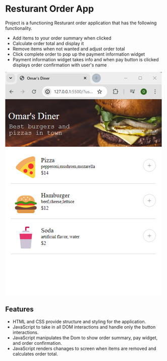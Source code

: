 # Resturant Order App

Project is a functioning Resturant order application that has the following functionality. 

- Add items to your order summary when clicked
- Calculate order total and display it
- Remove items when not wanted and adjust order total
- Click complete order to pop up the payment information widget 
- Payment information widget takes info and when pay button is clicked
displays order confirmation with user's name


![image of application](./ResturantOrderAppPic1.png)

## Features

- HTML and CSS provide structure and styling for the application.
- JavaScript to take in all DOM interactions and handle only the button interactions.
- JavaScript manipulates the Dom to show order summary, pay widget, and order confirmation. 
- JavaScript renders chanages to screen when items are removed and calculates order total. 